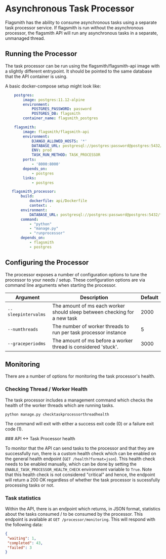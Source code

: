 # Asynchronous Task Processor

Flagsmith has the ability to consume asynchronous tasks using a separate task processor service. If flagsmith is run
without the asynchronous processor, the flagsmith API will run any asynchronous tasks in a separate, unmanaged thread.

## Running the Processor

The task processor can be run using the flagsmith/flagsmith-api image with a slightly different entrypoint. It should be
pointed to the same database that the API container is using.

A basic docker-compose setup might look like:

```yaml
    postgres:
        image: postgres:11.12-alpine
        environment:
            POSTGRES_PASSWORD: password
            POSTGRES_DB: flagsmith
        container_name: flagsmith_postgres

    flagsmith:
        image: flagsmith/flagsmith-api
        environment:
            DJANGO_ALLOWED_HOSTS: '*'
            DATABASE_URL: postgresql://postgres:password@postgres:5432/flagsmith
            ENV: prod
            TASK_RUN_METHOD: TASK_PROCESSOR
        ports:
            - '8000:8000'
        depends_on:
            - postgres
        links:
            - postgres

   flagsmith_processor:
       build:
           dockerfile: api/Dockerfile
           context: .
       environment:
           DATABASE_URL: postgresql://postgres:password@postgres:5432/flagsmith
       command:
           - "python"
           - "manage.py"
           - "runprocessor"
       depends_on:
           - flagsmith
           - postgres
```

## Configuring the Processor

The processor exposes a number of configuration options to tune the processor to your needs / setup. These configuration
options are via command line arguments when starting the processor.

| Argument            | Description                                                               | Default |
| ------------------- | ------------------------------------------------------------------------- | ------- |
| `--sleepintervalms` | The amount of ms each worker should sleep between checking for a new task | 2000    |
| `--numthreads`      | The number of worker threads to run per task processor instance           | 5       |
| `--graceperiodms`   | The amount of ms before a worker thread is considered 'stuck'.            | 3000    |

## Monitoring

There are a number of options for monitoring the task processor's health.

### Checking Thread / Worker Health

The task processor includes a management command which checks the health of the worker threads which are running tasks.

```
python manage.py checktaskprocessorthreadhealth
```

The command will exit with either a success exit code (0) or a failure exit code (1).

### API <-> Task Processor health

To monitor that the API can send tasks to the processor and that they are successfully run, there is a custom health
check which can be enabled on the general health endpoint (`GET /health?format=json`). This health check needs to be
enabled manually, which can be done by setting the `ENABLE_TASK_PROCESSOR_HEALTH_CHECK` environment variable to `True`.
Note that this health check is not considered "critical" and hence, the endpoint will return a 200 OK regardless of
whether the task processor is sucessfully processing tasks or not.

### Task statistics

Within the API, there is an endpoint which returns, in JSON format, statistics about the tasks consumed / to be consumed
by the processor. This endpoint is available at `GET /processor/monitoring`. This will respond with the following data:

```json
{
 "waiting": 1,
 "completed": 43,
 "failed": 3
}
```
